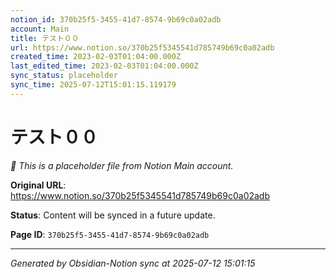 ```yaml
---
notion_id: 370b25f5-3455-41d7-8574-9b69c0a02adb
account: Main
title: テスト００
url: https://www.notion.so/370b25f5345541d785749b69c0a02adb
created_time: 2023-02-03T01:04:00.000Z
last_edited_time: 2023-02-03T01:04:00.000Z
sync_status: placeholder
sync_time: 2025-07-12T15:01:15.119179
---
```


# テスト００

*🔄 This is a placeholder file from Notion Main account.*

**Original URL**: https://www.notion.so/370b25f5345541d785749b69c0a02adb

**Status**: Content will be synced in a future update.

**Page ID**: `370b25f5-3455-41d7-8574-9b69c0a02adb`

---

*Generated by Obsidian-Notion sync at 2025-07-12 15:01:15*
